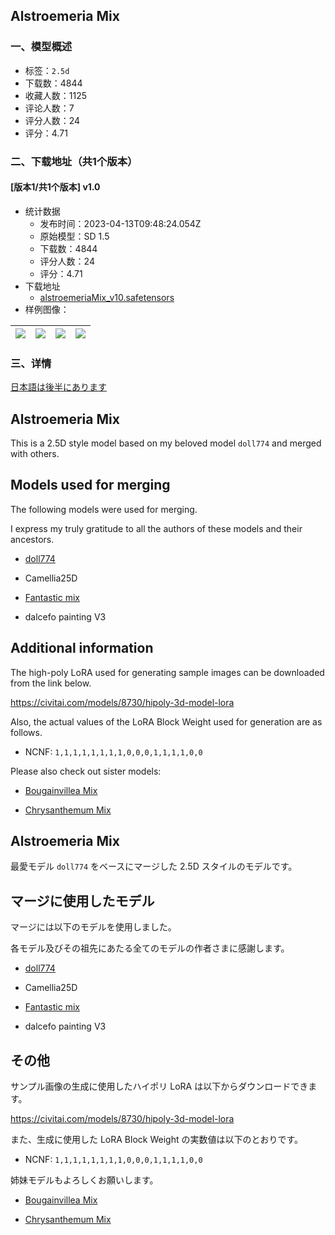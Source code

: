 ## Alstroemeria Mix
### 一、模型概述

- 标签：`2.5d`
- 下载数：4844
- 收藏人数：1125
- 评论人数：7
- 评分人数：24
- 评分：4.71

### 二、下载地址（共1个版本）

#### [版本1/共1个版本] v1.0

- 统计数据
  - 发布时间：2023-04-13T09:48:24.054Z
  - 原始模型：SD 1.5
  - 下载数：4844
  - 评分人数：24
  - 评分：4.71
- 下载地址
  - [alstroemeriaMix_v10.safetensors](https://civitai.com/api/download/models/44530)
- 样例图像：

| <img src="https://image.civitai.com/xG1nkqKTMzGDvpLrqFT7WA/13496b32-69f8-4ce3-049f-9b5601faff00/width=450/485055.jpeg" /> | <img src="https://image.civitai.com/xG1nkqKTMzGDvpLrqFT7WA/00b85060-fcd0-4e53-8dd8-27a89adde400/width=450/485054.jpeg" /> | <img src="https://image.civitai.com/xG1nkqKTMzGDvpLrqFT7WA/d7118e0a-b1e1-4858-4d60-da3024228300/width=450/485066.jpeg" /> | <img src="https://image.civitai.com/xG1nkqKTMzGDvpLrqFT7WA/c250b927-03d5-455d-c9be-22e856f92600/width=450/485067.jpeg" /> |
| ---- | ---- | ---- | ---- |


### 三、详情
<p><u>日本語は後半にあります</u></p><p></p><h2>Alstroemeria Mix</h2><p>This is a 2.5D style model based on my beloved model <code>doll774</code> and merged with others.</p><p></p><h2>Models used for merging</h2><p>The following models were used for merging.</p><p>I express my truly gratitude to all the authors of these models and their ancestors.</p><ul><li><p><a target="_blank" rel="ugc" href="https://huggingface.co/doll774/doll774/blob/main/doll774.ckpt">doll774</a></p></li><li><p>Camellia25D</p></li><li><p><a target="_blank" rel="ugc" href="https://civitai.com/models/20632/fantasticmix">Fantastic mix</a></p></li><li><p>dalcefo painting V3</p></li></ul><p></p><h2>Additional information</h2><p>The high-poly LoRA used for generating sample images can be downloaded from the link below.</p><p><a target="_blank" rel="ugc" href="https://civitai.com/models/8730/hipoly-3d-model-lora">https://civitai.com/models/8730/hipoly-3d-model-lora</a></p><p></p><p>Also, the actual values of the LoRA Block Weight used for generation are as follows.</p><ul><li><p>NCNF: <code>1,1,1,1,1,1,1,1,0,0,0,1,1,1,1,0,0</code></p></li></ul><p></p><p>Please also check out sister models:</p><ul><li><p><a target="_blank" rel="ugc" href="https://civitai.com/models/38619/bougainvillea-mix">Bougainvillea Mix</a></p></li><li><p><a target="_blank" rel="ugc" href="https://civitai.com/models/38636/chrysanthemum-mix">Chrysanthemum Mix</a></p></li></ul><p></p><p></p><p></p><h2>Alstroemeria Mix</h2><p>最愛モデル <code>doll774</code> をベースにマージした 2.5D スタイルのモデルです。</p><p></p><h2>マージに使用したモデル</h2><p>マージには以下のモデルを使用しました。</p><p>各モデル及びその祖先にあたる全てのモデルの作者さまに感謝します。</p><p></p><ul><li><p><a target="_blank" rel="ugc" href="https://huggingface.co/doll774/doll774/blob/main/doll774.ckpt">doll774</a></p></li><li><p>Camellia25D</p></li><li><p><a target="_blank" rel="ugc" href="https://civitai.com/models/20632/fantasticmix">Fantastic mix</a></p></li><li><p>dalcefo painting V3</p></li></ul><p></p><h2>その他</h2><p>サンプル画像の生成に使用したハイポリ LoRA は以下からダウンロードできます。</p><p><a target="_blank" rel="ugc" href="https://civitai.com/models/8730/hipoly-3d-model-lora">https://civitai.com/models/8730/hipoly-3d-model-lora</a></p><p></p><p>また、生成に使用した LoRA Block Weight の実数値は以下のとおりです。</p><ul><li><p>NCNF: <code>1,1,1,1,1,1,1,1,0,0,0,1,1,1,1,0,0</code></p></li></ul><p></p><p>姉妹モデルもよろしくお願いします。</p><ul><li><p><a target="_blank" rel="ugc" href="https://civitai.com/models/38619/bougainvillea-mix">Bougainvillea Mix</a></p></li><li><p><a target="_blank" rel="ugc" href="https://civitai.com/models/38636/chrysanthemum-mix">Chrysanthemum Mix</a></p></li></ul>